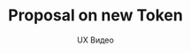 ---
layout: embed
permalink: apps/mint/architectures/token-production-proposal-on-new-token/ux-videos
lang: ru
page_id: apps-mint-architectures-token-production-proposal-on-new-token-video

title: Proposal on new Token
subtitle: UX Видео
backUrl: /ru/apps/mint/architectures/token-production-proposal-on-new-token
---